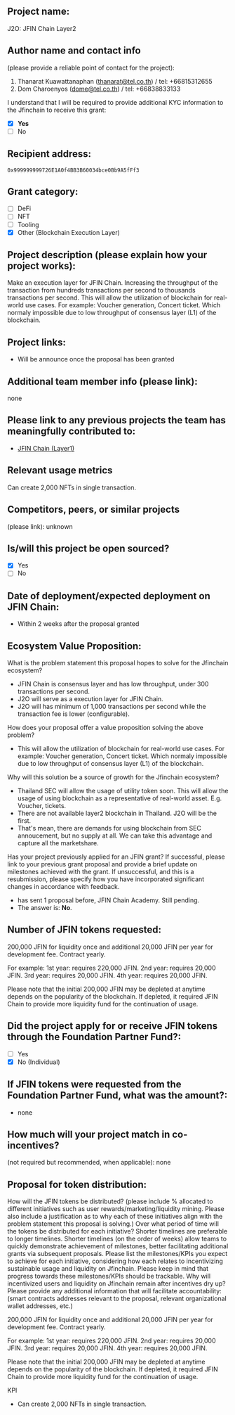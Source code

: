## Project name:
J2O: JFIN Chain Layer2

## Author name and contact info 
(please provide a reliable point of contact for the project):
1. Thanarat Kuawattanaphan (thanarat@tel.co.th) / tel: +66815312655
2. Dom Charoenyos (dome@tel.co.th) / tel: +66838833133

I understand that I will be required to provide additional KYC information to the Jfinchain  to receive this grant: 
- [x] **Yes**
- [ ] No

## Recipient address:
`0x999999999726E1A0f4BB3B60034bce0Bb9A5fFf3`

## Grant category: 
- [ ] DeFi
- [ ] NFT
- [ ] Tooling
- [x] Other (Blockchain Execution Layer)

## Project description (please explain how your project works):
 Make an execution layer for JFIN Chain. Increasing the throughput of the transaction from hundreds transactions per second to thousands transactions per second. This will allow the utilization of blockchain for real-world use cases. For example: Voucher generation, Concert ticket. Which normaly impossible due to low throughput of consensus layer (L1) of the blockchain.

## Project links:

* Will be announce once the proposal has been granted

## Additional team member info (please link):
none

## Please link to any previous projects the team has meaningfully contributed to:
- [JFIN Chain (Layer1)](https://jfinchain.com/)

## Relevant usage metrics 
Can create 2,000 NFTs in single transaction.

## Competitors, peers, or similar projects 
(please link): unknown

## Is/will this project be open sourced? 
- [x] Yes
- [ ] No

## Date of deployment/expected deployment on JFIN Chain:
- Within 2 weeks after the proposal granted

## Ecosystem Value Proposition:

What is the problem statement this proposal hopes to solve for the Jfinchain ecosystem?
- JFIN Chain is consensus layer and has low throughput, under 300 transactions per second.
- J2O will serve as a execution layer for JFIN Chain.
- J2O will has minimum of 1,000 transactions per second while the transaction fee is lower (configurable).

How does your proposal offer a value proposition solving the above problem?
- This will allow the utilization of blockchain for real-world use cases. For example: Voucher generation, Concert ticket. Which normaly impossible due to low throughput of consensus layer (L1) of the blockchain.

Why will this solution be a source of growth for the Jfinchain ecosystem?
- Thailand SEC will allow the usage of utility token soon. This will allow the usage of using blockchain as a representative of real-world asset. E.g. Voucher, tickets.
- There are not available layer2 blockchain in Thailand. J2O will be the first. 
- That's mean, there are demands for using blockchain from SEC annoucement, but no supply at all. We can take this advantage and capture all the marketshare.

Has your project previously applied for an JFIN grant? If successful, please link to your previous grant proposal and provide a brief update on milestones achieved with the grant. If unsuccessful, and this is a resubmission, please specify how you have incorporated significant changes in accordance with feedback.
- has sent 1 proposal before, JFIN Chain Academy. Still pending. 
- The answer is: **No**.

## Number of JFIN tokens requested:

200,000 JFIN for liquidity once and additional 20,000 JFIN per year for development fee. Contract yearly.

For example:
1st year: requires 220,000 JFIN.
2nd year: requires 20,000 JFIN.
3rd year: requires 20,000 JFIN.
4th year: requires 20,000 JFIN.

Please note that the initial 200,000 JFIN may be depleted at anytime depends on the popularity of the blockchain. If depleted, it required JFIN Chain to provide more liquidity fund for the continuation of usage.

## Did the project apply for or receive JFIN tokens through the Foundation Partner Fund?:
- [ ] Yes
- [x] No (Individual)

## If JFIN tokens were requested from the Foundation Partner Fund, what was the amount?:
- none

## How much will your project match in co-incentives? 
(not required but recommended, when applicable): none

## Proposal for token distribution:

How will the JFIN tokens be distributed? (please include % allocated to different initiatives such as user rewards/marketing/liquidity mining. Please also include a justification as to why each of these initiatives align with the problem statement this proposal is solving.)
Over what period of time will the tokens be distributed for each initiative? Shorter timelines are preferable to longer timelines. Shorter timelines (on the order of weeks) allow teams to quickly demonstrate achievement of milestones, better facilitating additional grants via subsequent proposals.
Please list the milestones/KPIs you expect to achieve for each initiative, considering how each relates to incentivizing sustainable usage and liquidity on Jfinchain. Please keep in mind that progress towards these milestones/KPIs should be trackable.
Why will incentivized users and liquidity on Jfinchain remain after incentives dry up?
Please provide any additional information that will facilitate accountability:(smart contracts addresses relevant to the proposal, relevant organizational wallet addresses, etc.)

200,000 JFIN for liquidity once and additional 20,000 JFIN per year for development fee. Contract yearly.

For example:
1st year: requires 220,000 JFIN.
2nd year: requires 20,000 JFIN.
3rd year: requires 20,000 JFIN.
4th year: requires 20,000 JFIN.

Please note that the initial 200,000 JFIN may be depleted at anytime depends on the popularity of the blockchain. If depleted, it required JFIN Chain to provide more liquidity fund for the continuation of usage.

KPI
- Can create 2,000 NFTs in single transaction.
